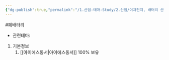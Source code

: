```yaml
---
{"dg-publish":true,"permalink":"/1.산업-테마-Study/2.산업/이차전지, 배터리 산업/2.폐배터리/종목/아이에스티엠씨/","created":"2024-11-20T21:02:27.624+09:00","updated":"2025-06-03T20:07:21.370+09:00"}
---
```


#폐배터리 


- 관련테마: 


1. 기본정보
	1. [[아이에스동서\|아이에스동서]] 100% 보유


